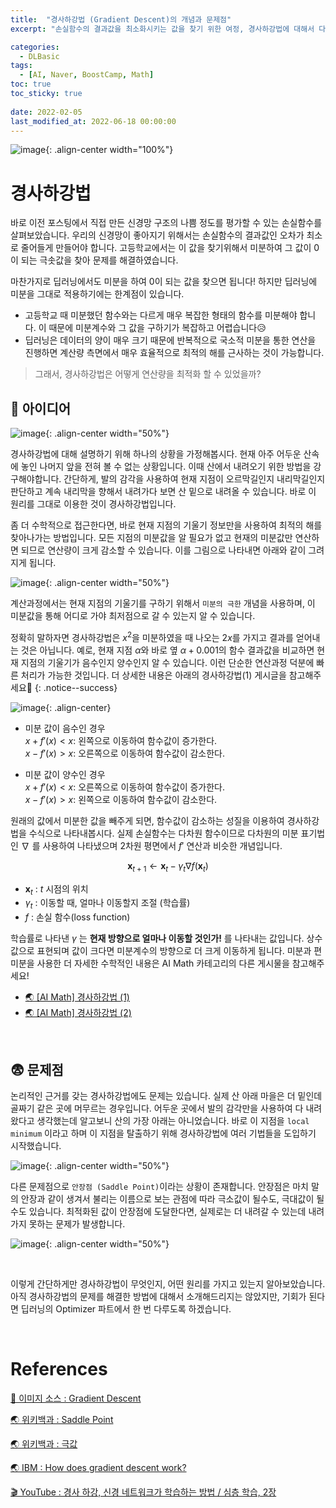 ```yaml
---
title:  "경사하강법 (Gradient Descent)의 개념과 문제점"
excerpt: "손실함수의 결과값을 최소화시키는 값을 찾기 위한 여정, 경사하강법에 대해서 다룹니다."

categories:
  - DLBasic
tags:
  - [AI, Naver, BoostCamp, Math]
toc: true
toc_sticky: true
 
date: 2022-02-05
last_modified_at: 2022-06-18 00:00:00
---
```


![image](https://user-images.githubusercontent.com/91870042/174464474-4651054e-9153-46cf-91ae-e77a1e32fc5d.png){: .align-center width="100%"}

# 경사하강법

바로 이전 포스팅에서 직접 만든 신경망 구조의 나쁨 정도를 평가할 수 있는 손실함수를 살펴보았습니다. 우리의 신경망이 좋아지기 위해서는 손실함수의 결과값인 오차가 최소로 줄어들게 만들어야 합니다. 고등학교에서는 이 값을 찾기위해서 미분하여 그 값이 0이 되는 극솟값을 찾아 문제를 해결하였습니다.

마찬가지로 딥러닝에서도 미분을 하여 0이 되는 값을 찾으면 됩니다! 하지만 딥러닝에 미분을 그대로 적용하기에는 한계점이 있습니다.

- 고등학교 때 미분했던 함수와는 다르게 매우 복잡한 형태의 함수를 미분해야 합니다. 이 때문에 미분계수와 그 값을 구하기가 복잡하고 어렵습니다😥
- 딥러닝은 데이터의 양이 매우 크기 때문에 반복적으로 국소적 미분을 통한 연산을 진행하면 계산량 측면에서 매우 효율적으로 최적의 해를 근사하는 것이 가능합니다.

> 그래서, 경사하강법은 어떻게 연산량을 최적화 할 수 있었을까?

## 🧐 아이디어

![image](https://user-images.githubusercontent.com/91870042/174464942-39f8c7e7-2218-4ad0-8eb3-edd859a29cf1.png){: .align-center width="50%"}

경사하강법에 대해 설명하기 위해 하나의 상황을 가정해봅시다. 현재 아주 어두운 산속에 놓인 나머지 앞을 전혀 볼 수 없는 상황입니다. 이때 산에서 내려오기 위한 방법을 강구해야합니다. 간단하게, 발의 감각을 사용하여 현재 지점이 오르막길인지 내리막길인지 판단하고 계속 내리막을 향해서 내려가다 보면 산 밑으로 내려올 수 있습니다. 바로 이 원리를 그대로 이용한 것이 경사하강법입니다.

좀 더 수학적으로 접근한다면, 바로 현재 지점의 기울기 정보만을 사용하여 최적의 해를 찾아나가는 방법입니다. 모든 지점의 미분값을 알 필요가 없고 현재의 미분값만 연산하면 되므로 연산량이 크게 감소할 수 있습니다. 이를 그림으로 나타내면 아래와 같이 그려지게 됩니다.

![image](https://user-images.githubusercontent.com/91870042/174465046-267aa6cf-d804-437f-bf51-70086616ad29.png){: .align-center width="50%"}

계산과정에서는 현재 지점의 기울기를 구하기 위해서 `미분의 극한` 개념을 사용하며, 이 미분값을 통해 어디로 가야 최저점으로 갈 수 있는지 알 수 있습니다.

정확히 말하자면 경사하강법은 $x^2$을 미분하였을 때 나오는 $2x$를 가지고 결과를 얻어내는 것은 아닙니다. 예로, 현재 지점 $\alpha$와 바로 옆 $\alpha + 0.001$의 함수 결과값을 비교하면 현재 지점의 기울기가 음수인지 양수인지 알 수 있습니다. 이런 단순한 연산과정 덕분에 빠른 처리가 가능한 것입니다. 더 상세한 내용은 아래의 경사하강법(1) 게시글을 참고해주세요🙏
{: .notice--success}

![image](https://user-images.githubusercontent.com/91870042/149925166-a7254354-8897-465f-a9b2-f97fc4b5b27a.png){: .align-center}

- 미분 값이 음수인 경우  
$x+f'(x) < x$: 왼쪽으로 이동하여 함수값이 증가한다.  
$x-f'(x) > x$: 오른쪽으로 이동하여 함수값이 감소한다.

- 미분 값이 양수인 경우  
$x+f'(x) < x$: 오른쪽으로 이동하여 함수값이 증가한다.  
$x-f'(x) > x$: 왼쪽으로 이동하여 함수값이 감소한다.

원래의 값에서 미분한 값을 빼주게 되면, 함수값이 감소하는 성질을 이용하여 경사하강법을 수식으로 나타내봅시다. 실제 손실함수는 다차원 함수이므로 다차원의 미분 표기법인 $\nabla$ 를 사용하여 나타냈으며 2차원 평면에서 $f'$ 연산과 비슷한 개념입니다.

$$
\mathbf{x}_{t+1} \leftarrow \mathbf{x}_t - \gamma_t \nabla f(\mathbf{x}_t)
$$

- $\mathbf{x}_t$ : $t$ 시점의 위치
- $\gamma_t$ : 이동할 때, 얼마나 이동할지 조절 (학습률)
- $f$ : 손실 함수(loss function)

학습률로 나타낸 $\gamma$ 는 **현재 방향으로 얼마나 이동할 것인가!** 를 나타내는 값입니다. 상수값으로 표현되며 값이 크다면 미분계수의 방향으로 더 크게 이동하게 됩니다. 미분과 편미분을 사용한 더 자세한 수학적인 내용은 AI Math 카테고리의 다른 게시물을 참고해주세요!

- [🌏 [AI Math] 경사하강법 (1)](https://killerwhale0917.github.io/aimath/boostcamp-math-gradient-descent/)
- [🌏 [AI Math] 경사하강법 (2)](https://killerwhale0917.github.io/aimath/boostcamp-math-gradient-descent2/)

<br>

## 😨 문제점

논리적인 근거를 갖는 경사하강법에도 문제는 있습니다. 실제 산 아래 마을은 더 밑인데 골짜기 같은 곳에 머무르는 경우입니다. 어두운 곳에서 발의 감각만을 사용하여 다 내려왔다고 생각했는데 알고보니 산의 가장 아래는 아니었습니다. 바로 이 지점을 `local minimum` 이라고 하며 이 지점을 탈출하기 위해 경사하강법에 여러 기법들을 도입하기 시작했습니다.

![image](https://user-images.githubusercontent.com/91870042/174465195-8439ee5f-7fa6-4d7a-a562-65fb19dab4d2.png){: .align-center width="50%"}

다른 문제점으로 `안장점 (Saddle Point)`이라는 상황이 존재합니다. 안장점은 마치 말의 안장과 같이 생겨서 불리는 이름으로 보는 관점에 따라 극소값이 될수도, 극대값이 될 수도 있습니다. 최적화된 값이 안장점에 도달한다면, 실제로는 더 내려갈 수 있는데 내려가지 못하는 문제가 발생합니다.

![image](https://user-images.githubusercontent.com/91870042/174466950-64c3cb3e-76de-4cae-8f7f-200e348a460a.png){: .align-center width="50%"}

<br>

이렇게 간단하게만 경사하강법이 무엇인지, 어떤 원리를 가지고 있는지 알아보았습니다. 아직 경사하강법의 문제를 해결한 방법에 대해서 소개해드리지는 않았지만, 기회가 된다면 딥러닝의 Optimizer 파트에서 한 번 다루도록 하겠습니다.

<br>

# References

[🎨 이미지 소스 : Gradient Descent](https://ml-cheatsheet.readthedocs.io/en/latest/gradient_descent.html)

[🌏 위키백과 : Saddle Point](https://en.wikipedia.org/wiki/Saddle_point)

[🌏 위키백과 : 극값](https://ko.wikipedia.org/wiki/%EA%B7%B9%EA%B0%92)

[🌏 IBM : How does gradient descent work?](https://www.ibm.com/cloud/learn/gradient-descent)

[🎬 YouTube : 경사 하강, 신경 네트워크가 학습하는 방법 / 심층 학습, 2장](https://www.youtube.com/watch?v=IHZwWFHWa-w&t=1s)